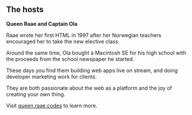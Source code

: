 ## The hosts

**Queen Raae and Captain Ola**

Raae wrote her first HTML in 1997 after her Norwegian teachers encouraged her to take the new elective class.

Around the same time, Ola bought a Macintosh SE for his high school with the proceeds from the school newspaper he started.

These days you find them building web apps live on stream, and doing developer marketing work for clients.

They are both passionate about the web as a platform and the joy of creating your own thing.

Visit [queen.raae.codes](https://queen.raae.codes/?utm_source=datainthewildfm&utm_medium=queen&utm_campaign=data-in-the-wild&utm_content=home) to learn more.

